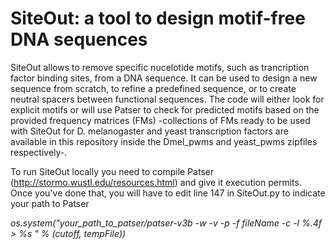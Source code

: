 # SiteOut: a tool to design motif-free DNA sequences

SiteOut allows to remove specific nucelotide motifs, such as trancription factor binding sites, from a DNA sequence. It can be used to design a new sequence from scratch, to refine a predefined sequence, or to create neutral spacers between functional sequences. The code will either look for explicit motifs or will use Patser to check for predicted motifs based on the provided frequency matrices (FMs) -collections of FMs ready to be used with SiteOut for D. melanogaster and yeast transcription factors are available in this repository inside the Dmel_pwms and yeast_pwms zipfiles respectively-.

To run SiteOut locally you need to compile Patser (http://stormo.wustl.edu/resources.html) and give it execution permits. Once you've done that, you will have to edit line 147 in SiteOut.py to indicate your path to Patser

*os.system("your_path_to_patser/patser-v3b -w -v -p -f fileName -c -l %.4f > %s " % (cutoff, tempFile))*
